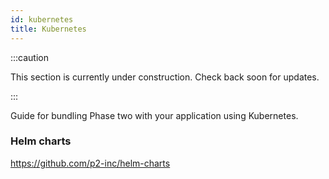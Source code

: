 ```yaml
---
id: kubernetes
title: Kubernetes
---
```


:::caution

This section is currently under construction. Check back soon for updates.

:::

Guide for bundling Phase two with your application using Kubernetes.

### Helm charts

https://github.com/p2-inc/helm-charts
